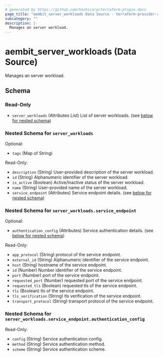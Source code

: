```yaml
---
# generated by https://github.com/hashicorp/terraform-plugin-docs
page_title: "aembit_server_workloads Data Source - terraform-provider-aembit"
subcategory: ""
description: |-
  Manages an server workload.
---
```


# aembit_server_workloads (Data Source)

Manages an server workload.



<!-- schema generated by tfplugindocs -->
## Schema

### Read-Only

- `server_workloads` (Attributes List) List of server workloads. (see [below for nested schema](#nestedatt--server_workloads))

<a id="nestedatt--server_workloads"></a>
### Nested Schema for `server_workloads`

Optional:

- `tags` (Map of String)

Read-Only:

- `description` (String) User-provided description of the server workload.
- `id` (String) Alphanumeric identifier of the server workload.
- `is_active` (Boolean) Active/Inactive status of the server workload.
- `name` (String) User-provided name of the server workload.
- `service_endpoint` (Attributes) Service endpoint details. (see [below for nested schema](#nestedatt--server_workloads--service_endpoint))

<a id="nestedatt--server_workloads--service_endpoint"></a>
### Nested Schema for `server_workloads.service_endpoint`

Optional:

- `authentication_config` (Attributes) Service authentication details. (see [below for nested schema](#nestedatt--server_workloads--service_endpoint--authentication_config))

Read-Only:

- `app_protocol` (String) protocol of the service endpoint.
- `external_id` (String) Alphanumeric identifier of the service endpoint.
- `host` (String) hostname of the service endpoint.
- `id` (Number) Number identifier of the service endpoint.
- `port` (Number) port of the service endpoint.
- `requested_port` (Number) requested port of the service endpoint.
- `requested_tls` (Boolean) requested tls of the service endpoint.
- `tls` (Boolean) tls of the service endpoint.
- `tls_verification` (String) tls verification of the service endpoint.
- `transport_protocol` (String) transport protocol of the service endpoint.

<a id="nestedatt--server_workloads--service_endpoint--authentication_config"></a>
### Nested Schema for `server_workloads.service_endpoint.authentication_config`

Read-Only:

- `config` (String) Service authentication config.
- `method` (String) Service authentication method.
- `scheme` (String) Service authentication scheme.
